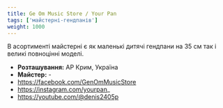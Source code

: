 ```yaml
---
title: Ge Om Music Store / Your Pan
tags: ['майстерні-гендпанів']
weight: 1000
---
```

В асортименті майстерні є як маленькі дитячі гендпани на 35 см так і великі повноцінні моделі.

- **Розташування:** АР Крим, Україна
- **Майстер:** -
- https://facebook.com/GenOmMusicStore
- https://instagram.com/yourpan_
- https://youtube.com/@denis2405p
